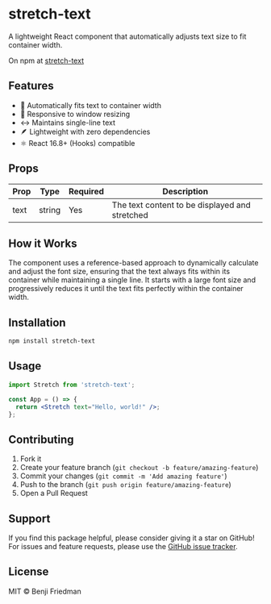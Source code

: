 # stretch-text

A lightweight React component that automatically adjusts text size to fit container width.

On npm at [stretch-text](https://www.npmjs.com/package/stretch-text)

## Features

- 📏 Automatically fits text to container width
- 📱 Responsive to window resizing
- ↔️ Maintains single-line text
- 🪶 Lightweight with zero dependencies
- ⚛️ React 16.8+ (Hooks) compatible

## Props

| Prop | Type | Required | Description |
|------|------|----------|-------------|
| text | string | Yes | The text content to be displayed and stretched |

## How it Works

The component uses a reference-based approach to dynamically calculate and adjust the font size, ensuring that the text always fits within its container while maintaining a single line. It starts with a large font size and progressively reduces it until the text fits perfectly within the container width.

## Installation

```bash
npm install stretch-text
```

## Usage

```jsx
import Stretch from 'stretch-text';

const App = () => {
  return <Stretch text="Hello, world!" />;
};
```

## Contributing

1. Fork it
2. Create your feature branch (`git checkout -b feature/amazing-feature`)
3. Commit your changes (`git commit -m 'Add amazing feature'`)
4. Push to the branch (`git push origin feature/amazing-feature`)
5. Open a Pull Request

## Support

If you find this package helpful, please consider giving it a star on GitHub! For issues and feature requests, please use the [GitHub issue tracker](https://github.com/yourusername/react-text-stretch/issues).

## License

MIT © Benji Friedman

